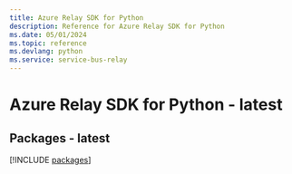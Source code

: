 ```yaml
---
title: Azure Relay SDK for Python
description: Reference for Azure Relay SDK for Python
ms.date: 05/01/2024
ms.topic: reference
ms.devlang: python
ms.service: service-bus-relay
---
```

# Azure Relay SDK for Python - latest
## Packages - latest
[!INCLUDE [packages](relay-index.md)]